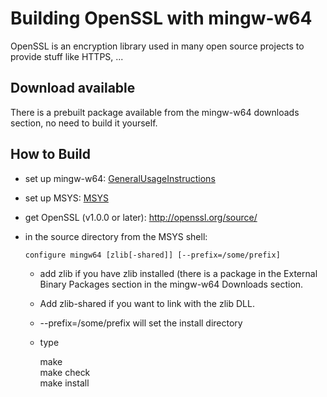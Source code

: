 # Building OpenSSL with mingw-w64

OpenSSL is an encryption library used in many open source projects to
provide stuff like HTTPS, ...

## Download available

There is a prebuilt package available from the mingw-w64 downloads
section, no need to build it yourself.

## How to Build

-   set up mingw-w64: [GeneralUsageInstructions](../general-usage-instructions.md)

-   set up MSYS: [MSYS](../msys.md)

-   get OpenSSL (v1.0.0 or later): <a href="http://openssl.org/source/"
    rel="nofollow">http://openssl.org/source/</a>

-   in the source directory from the MSYS shell:

        configure mingw64 [zlib[-shared]] [--prefix=/some/prefix]

    -   add zlib if you have zlib installed (there is a package in the
        External Binary Packages section in the mingw-w64 Downloads
        section.

    -   Add zlib-shared if you want to link with the zlib DLL.

    -   --prefix=/some/prefix will set the install directory

    -   type

        make  
        make check  
        make install